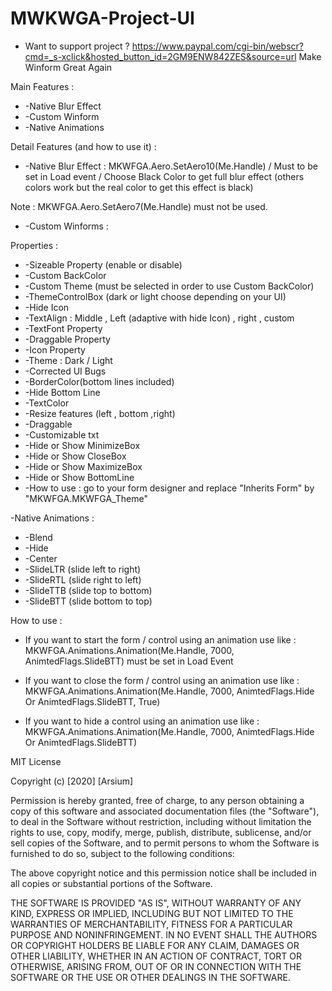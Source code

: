 # MWKWGA-Project-UI 
* Want to support project ? https://www.paypal.com/cgi-bin/webscr?cmd=_s-xclick&hosted_button_id=2GM9ENW842ZES&source=url
Make Winform Great Again

Main Features :

* -Native Blur Effect
* -Custom Winform
* -Native Animations

Detail Features (and how to use it) :

* -Native Blur Effect : MKWFGA.Aero.SetAero10(Me.Handle) / Must to be set in Load event / Choose Black Color to get full blur effect (others colors work but the real color to get this effect is black)

Note : MKWFGA.Aero.SetAero7(Me.Handle) must not be used.

* -Custom Winforms :

Properties :
* -Sizeable Property (enable or disable)
* -Custom BackColor
* -Custom Theme (must be selected in order to use Custom BackColor)
* -ThemeControlBox (dark or light choose depending on your UI)
* -Hide Icon
* -TextAlign : Middle , Left (adaptive with hide Icon) , right , custom
* -TextFont Property
* -Draggable Property
* -Icon Property
* -Theme : Dark / Light
* -Corrected UI Bugs
* -BorderColor(bottom lines included)
* -Hide Bottom Line
* -TextColor
* -Resize features (left , bottom ,right)
* -Draggable
* -Customizable txt
* -Hide or Show MinimizeBox
* -Hide or Show CloseBox
* -Hide or Show MaximizeBox
* -Hide or Show BottomLine
* -How to use : go to your form designer and replace "Inherits Form" by "MKWFGA.MKWFGA_Theme"

-Native Animations :

* -Blend
* -Hide
* -Center
* -SlideLTR (slide left to right)
* -SlideRTL (slide right to left)
* -SlideTTB (slide top to bottom)
* -SlideBTT (slide bottom to top)

How to use :

* If you want to start the form / control using an animation use like : MKWFGA.Animations.Animation(Me.Handle, 7000, AnimtedFlags.SlideBTT) must be set in Load Event

* If you want to close the form / control using an animation use like : MKWFGA.Animations.Animation(Me.Handle, 7000, AnimtedFlags.Hide Or AnimtedFlags.SlideBTT, True)

* If you want to hide a control using an animation use like : MKWFGA.Animations.Animation(Me.Handle, 7000, AnimtedFlags.Hide Or AnimtedFlags.SlideBTT)



MIT License

Copyright (c) [2020] [Arsium]

Permission is hereby granted, free of charge, to any person obtaining a copy of this software and associated documentation files (the "Software"), to deal in the Software without restriction, including without limitation the rights to use, copy, modify, merge, publish, distribute, sublicense, and/or sell copies of the Software, and to permit persons to whom the Software is furnished to do so, subject to the following conditions:

The above copyright notice and this permission notice shall be included in all copies or substantial portions of the Software.

THE SOFTWARE IS PROVIDED "AS IS", WITHOUT WARRANTY OF ANY KIND, EXPRESS OR IMPLIED, INCLUDING BUT NOT LIMITED TO THE WARRANTIES OF MERCHANTABILITY, FITNESS FOR A PARTICULAR PURPOSE AND NONINFRINGEMENT. IN NO EVENT SHALL THE AUTHORS OR COPYRIGHT HOLDERS BE LIABLE FOR ANY CLAIM, DAMAGES OR OTHER LIABILITY, WHETHER IN AN ACTION OF CONTRACT, TORT OR OTHERWISE, ARISING FROM, OUT OF OR IN CONNECTION WITH THE SOFTWARE OR THE USE OR OTHER DEALINGS IN THE SOFTWARE.
